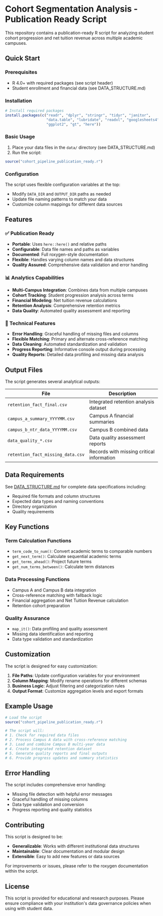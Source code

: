 # Cohort Segmentation Analysis - Publication Ready Script

This repository contains a publication-ready R script for analyzing student cohort progression and net tuition revenue across multiple academic campuses.

## Quick Start

### Prerequisites
- R 4.0+ with required packages (see script header)
- Student enrollment and financial data (see DATA_STRUCTURE.md)

### Installation
```r
# Install required packages
install.packages(c("readr", "dplyr", "stringr", "tidyr", "janitor", 
                   "data.table", "lubridate", "readxl", "googlesheets4", 
                   "ggplot2", "gt", "here"))
```

### Basic Usage
1. Place your data files in the `data/` directory (see DATA_STRUCTURE.md)
2. Run the script:
```r
source("cohort_pipeline_publication_ready.r")
```

### Configuration
The script uses flexible configuration variables at the top:
- Modify `DATA_DIR` and `OUTPUT_DIR` paths as needed
- Update file naming patterns to match your data
- Customize column mappings for different data sources

## Features

### ✅ Publication Ready
- **Portable**: Uses `here::here()` and relative paths
- **Configurable**: Data file names and paths as variables
- **Documented**: Full roxygen-style documentation
- **Flexible**: Handles varying column names and data structures
- **Quality Assured**: Comprehensive data validation and error handling

### 📊 Analytics Capabilities
- **Multi-Campus Integration**: Combines data from multiple campuses
- **Cohort Tracking**: Student progression analysis across terms
- **Financial Modeling**: Net tuition revenue calculations
- **Retention Analysis**: Comprehensive retention metrics
- **Data Quality**: Automated quality assessment and reporting

### 🔧 Technical Features
- **Error Handling**: Graceful handling of missing files and columns
- **Flexible Matching**: Primary and alternate cross-reference matching
- **Data Cleaning**: Automated standardization and validation
- **Progress Reporting**: Informative console output during processing
- **Quality Reports**: Detailed data profiling and missing data analysis

## Output Files

The script generates several analytical outputs:

| File | Description |
|------|-------------|
| `retention_fact_final.csv` | Integrated retention analysis dataset |
| `campus_a_summary_YYYYMM.csv` | Campus A financial summaries |
| `campus_b_ntr_data_YYYYMM.csv` | Campus B combined data |
| `data_quality_*.csv` | Data quality assessment reports |
| `retention_fact_missing_data.csv` | Records with missing critical information |

## Data Requirements

See [DATA_STRUCTURE.md](DATA_STRUCTURE.md) for complete data specifications including:
- Required file formats and column structures
- Expected data types and naming conventions
- Directory organization
- Quality requirements

## Key Functions

### Term Calculation Functions
- `term_code_to_num()`: Convert academic terms to comparable numbers
- `get_next_term()`: Calculate sequential academic terms
- `get_terms_ahead()`: Project future terms
- `get_num_terms_between()`: Calculate term distances

### Data Processing Functions
- Campus A and Campus B data integration
- Cross-reference matching with fallback logic
- Financial aggregation and Net Tuition Revenue calculation
- Retention cohort preparation

### Quality Assurance
- `map_it()`: Data profiling and quality assessment
- Missing data identification and reporting
- Data type validation and standardization

## Customization

The script is designed for easy customization:

1. **File Paths**: Update configuration variables for your environment
2. **Column Mapping**: Modify rename operations for different schemas
3. **Business Logic**: Adjust filtering and categorization rules
4. **Output Format**: Customize aggregation levels and export formats

## Example Usage

```r
# Load the script
source("cohort_pipeline_publication_ready.r")

# The script will:
# 1. Check for required data files
# 2. Process Campus A data with cross-reference matching
# 3. Load and combine Campus B multi-year data
# 4. Create integrated retention dataset
# 5. Generate quality reports and final outputs
# 6. Provide progress updates and summary statistics
```

## Error Handling

The script includes comprehensive error handling:
- Missing file detection with helpful error messages
- Graceful handling of missing columns
- Data type validation and conversion
- Progress reporting and quality statistics

## Contributing

This script is designed to be:
- **Generalizable**: Works with different institutional data structures
- **Maintainable**: Clear documentation and modular design
- **Extensible**: Easy to add new features or data sources

For improvements or issues, please refer to the roxygen documentation within the script.

## License

This script is provided for educational and research purposes. Please ensure compliance with your institution's data governance policies when using with student data.
